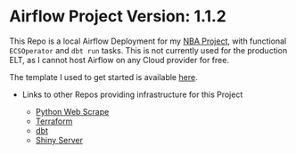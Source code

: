 # Airflow Project Version: 1.1.2
This Repo is a local Airflow Deployment for my [NBA Project](https://github.com/jyablonski/NBA-Dashboard), with functional `ECSOperator` and `dbt run` tasks.  This is not currently used for the production ELT, as I cannot host Airflow on any Cloud provider for free.  

The template I used to get started is available [here](https://github.com/soggycactus/airflow-repo-template).

* Links to other Repos providing infrastructure for this Project

	* [Python Web Scrape](https://github.com/jyablonski/python_docker)
	* [Terraform](https://github.com/jyablonski/aws_terraform/)
	* [dbt](https://github.com/jyablonski/nba_elt_dbt)
	* [Shiny Server](https://github.com/jyablonski/NBA-Dashboard)